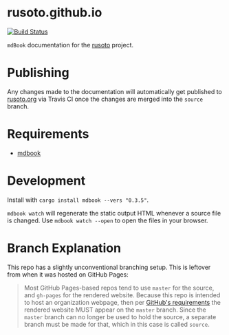 # rusoto.github.io

[![Build Status](https://travis-ci.org/rusoto/rusoto.github.io.svg?branch=source)](https://travis-ci.org/rusoto/rusoto.github.io)

`mdBook` documentation for the [rusoto](https://github.com/rusoto) project.

# Publishing

Any changes made to the documentation will automatically get published to [rusoto.org](http://rusoto.org) 
via Travis CI once the changes are merged into the `source` branch.

# Requirements

* [mdbook](https://github.com/rust-lang-nursery/mdBook)

# Development

Install with `cargo install mdbook --vers "0.3.5"`.

`mdbook watch` will regenerate the static output HTML whenever a source file is changed. Use `mdbook watch --open` to open the files in your browser.

# Branch Explanation

This repo has a slightly unconventional branching setup.  This is leftover from when 
it was hosted on GitHub Pages:

> Most GitHub Pages-based repos tend to use `master` for the source, and `gh-pages` for the rendered
> website. Because this repo is intended to host an organization webpage, then per
> [GitHub's requirements](https://help.github.com/articles/user-organization-and-project-pages/)
> the rendered website MUST appear on the `master` branch. Since the `master`
> branch can no longer be used to hold the source, a separate branch must be made
> for that, which in this case is called `source`.
